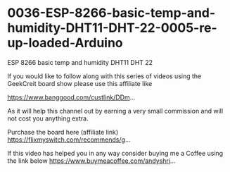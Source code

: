 # 0036-ESP-8266-basic-temp-and-humidity-DHT11-DHT-22-0005-re-up-loaded-Arduino
ESP 8266 basic temp and humidity DHT11 DHT 22 

If you would like to follow along with this series of videos using the GeekCreit board show please use this affiliate like

 https://www.banggood.com/custlink/DDm...

As it will help this channel out by earning a very small commission and will not cost you anything extra.


Purchase the board here (affiliate link) 
https://flixmyswitch.com/recommends/g...

If this video has helped you in any way consider buying me a Coffee using the link below
https://www.buymeacoffee.com/andyshri...

